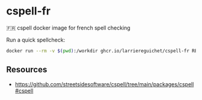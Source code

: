 # cspell-fr

:fr: cspell docker image for french spell checking

Run a quick spellcheck:
```sh
docker run --rm -v $(pwd):/workdir ghcr.io/larriereguichet/cspell-fr README.FR.md
```

## Resources
- https://github.com/streetsidesoftware/cspell/tree/main/packages/cspell#cspell